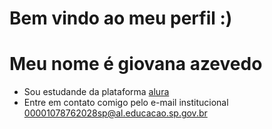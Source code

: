 # Bem vindo ao meu perfil :)
# Meu nome é giovana azevedo 
- Sou estudande da plataforma [alura](https://www.alura.com.br)
- Entre em contato comigo pelo e-mail institucional 
00001078762028sp@al.educacao.sp.gov.br
